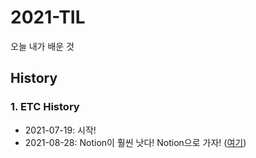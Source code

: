 # 2021-TIL

오늘 내가 배운 것

## History

### 1. ETC History
- 2021-07-19: 시작!
- 2021-08-28: Notion이 훨씬 낫다! Notion으로 가자! ([여기](https://devjusa.notion.site/Develop-Asset-07c28ebb5bef4704980a13a61dc68ef0))

